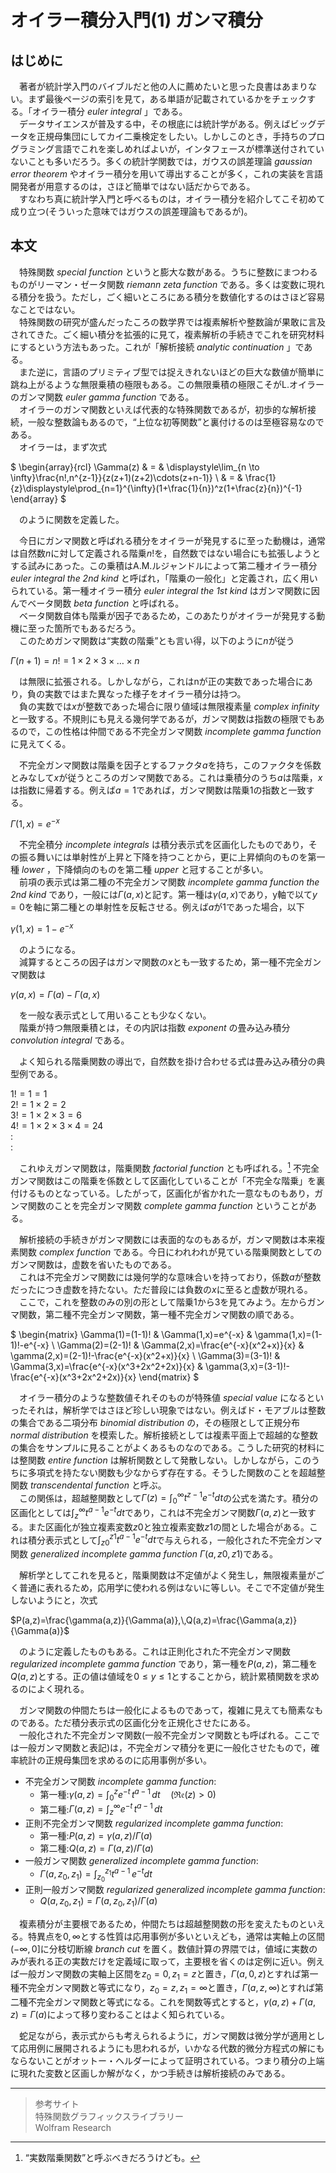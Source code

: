 # オイラー積分入門(1) ガンマ積分

## はじめに
　著者が統計学入門のバイブルだと他の人に薦めたいと思った良書はあまりない。まず最後ページの索引を見て，ある単語が記載されているかをチェックする。「オイラー積分 *euler integral* 」である。  
　データサイエンスが普及する中，その根底には統計学がある。例えばビッグデータを正規母集団にしてカイ二乗検定をしたい。しかしこのとき，手持ちのプログラミング言語でこれを楽しめればよいが，インタフェースが標準送付されていないことも多いだろう。多くの統計学関数では，ガウスの誤差理論 *gaussian error theorem* やオイラー積分を用いて導出することが多く，これの実装を言語開発者が用意するのは，さほど簡単ではない話だからである。  
　すなわち真に統計学入門と呼べるものは，オイラー積分を紹介してこそ初めて成り立つ(そういった意味ではガウスの誤差理論もであるが)。  

## 本文
　特殊関数 *special function* というと膨大な数がある。うちに整数にまつわるものがリーマン・ゼータ関数 *riemann zeta function* である。多くは変数に現れる積分を扱う。ただし，ごく細いところにある積分を数値化するのはさほど容易なことではない。  
　特殊関数の研究が盛んだったころの数学界では複素解析や整数論が果敢に言及されてきた。ごく細い積分を拡張的に見て，複素解析の手続きでこれを研究材料にするという方法もあった。これが「解析接続 *analytic continuation* 」である。  
　また逆に，言語のプリミティブ型では捉えきれないほどの巨大な数値が簡単に跳ね上がるような無限乗積の極限もある。この無限乗積の極限こそがL.オイラーのガンマ関数 *euler gamma function* である。  
　オイラーのガンマ関数といえば代表的な特殊関数であるが，初歩的な解析接続，一般な整数論もあるので，“上位な初等関数”と裏付けるのは至極容易なのである。  
　オイラーは，まず次式  

$
\begin{array}{rcl}
\Gamma(z) & = & \displaystyle\lim_{n \to \infty}\frac{n!\,n^{z-1}}{z(z+1)(z+2)\cdots(z+n-1)} \\
 & = & \frac{1}{z}\displaystyle\prod_{n=1}^{\infty}(1+\frac{1}{n})^z(1+\frac{z}{n})^{-1}
\end{array}
$
  
　のように関数を定義した。  

　今日にガンマ関数と呼ばれる積分をオイラーが発見するに至った動機は，通常は自然数$n$に対して定義される階乗$n!$を，自然数ではない場合にも拡張しようとする試みにあった。この乗積はA.M.ルジャンドルによって第二種オイラー積分 *euler integral the 2nd kind* と呼ばれ，「階乗の一般化」と定義され，広く用いられている。第一種オイラー積分 *euler integral the 1st kind* はガンマ関数に因んでベータ関数 *beta function* と呼ばれる。  
　ベータ関数自体も階乗が因子であるため，このあたりがオイラーが発見する動機に至った箇所でもあるだろう。  
　このためガンマ関数は“実数の階乗”とも言い得，以下のように$n$が従う  

$\Gamma(n+1)=n!={1}\times{2}\times{3}\times\ldots\times{n}$

　は無限に拡張される。しかしながら，これはnが正の実数であった場合にあり，負の実数ではまた異なった様子をオイラー積分は持つ。  
　負の実数では$x$が整数であった場合に限り値域は無限複素量 *complex infinity* と一致する。不規則にも見える幾何学であるが，ガンマ関数は指数の極限でもあるので，この性格は仲間である不完全ガンマ関数 *incomplete gamma function* に見えてくる。  

　不完全ガンマ関数は階乗を因子とするファクタ$a$を持ち，このファクタを係数とみなして$x$が従うところのガンマ関数である。これは乗積分のうち$a$は階乗，$x$は指数に帰着する。例えば$a=1$であれば，ガンマ関数は階乗1の指数と一致する。  

$\Gamma(1,x)=e^{-x}$

　不完全積分 *incomplete integrals* は積分表示式を区画化したものであり，その振る舞いには単射性が上昇と下降を持つことから，更に上昇傾向のものを第一種 *lower* ，下降傾向のものを第二種 *upper* と冠することが多い。  
　前項の表示式は第二種の不完全ガンマ関数 *incomplete gamma function the 2nd kind* であり，一般には$\Gamma(a,x)$と記す。第一種は$\gamma(a,x)$であり，y軸で以て$y=0$を軸に第二種との単射性を反転させる。例えば$a$が1であった場合，以下  

$\gamma(1,x)=1-e^{-x}$

　のようになる。  
　減算するところの因子はガンマ関数の$x$とも一致するため，第一種不完全ガンマ関数は  

$\gamma(a,x)=\Gamma(a)-\Gamma(a,x)$

　を一般な表示式として用いることも少なくない。  
　階乗が持つ無限乗積とは，その内訳は指数 *exponent* の畳み込み積分 *convolution integral* である。  

　よく知られる階乗関数の導出で，自然数を掛け合わせる式は畳み込み積分の典型例である。  

$1!=1=1$  
$2!={1}\times{2}=2$  
$3!={1}\times{2}\times{3}=6$  
$4!={1}\times{2}\times{3}\times{4}=24$  
$:$  
$:$  

　これゆえガンマ関数は，階乗関数 *factorial function* とも呼ばれる。[^1] 不完全ガンマ関数はこの階乗を係数として区画化していることが「不完全な階乗」を裏付けるものとなっている。したがって，区画化が省かれた一意なものもあり，ガンマ関数のことを完全ガンマ関数 *complete gamma function* ということがある。  

　解析接続の手続きがガンマ関数には表面的なのもあるが，ガンマ関数は本来複素関数 *complex function* である。今日にわれわれが見ている階乗関数としてのガンマ関数は，虚数を省いたものである。  
　これは不完全ガンマ関数には幾何学的な意味合いを持っており，係数$a$が整数だったにつき虚数を持たない。ただ普段には負数の$x$に至ると虚数が現れる。  
　ここで，これを整数のみの別の形として階乗1から3を見てみよう。左からガンマ関数，第二種不完全ガンマ関数，第一種不完全ガンマ関数の順である。  

$
\begin{matrix}
\Gamma(1)=(1-1)! & \Gamma(1,x)=e^{-x} & \gamma(1,x)=(1-1)!-e^{-x} \\
\Gamma(2)=(2-1)! & \Gamma(2,x)=\frac{e^{-x}(x^2+x)}{x} & \gamma(2,x)=(2-1)!-\frac{e^{-x}(x^2+x)}{x} \\
\Gamma(3)=(3-1)! & \Gamma(3,x)=\frac{e^{-x}(x^3+2x^2+2x)}{x}  & \gamma(3,x)=(3-1)!-\frac{e^{-x}(x^3+2x^2+2x)}{x}
\end{matrix}
$

　オイラー積分のような整数値それそのものが特殊値 *special value* になるといったそれは，解析学ではさほど珍しい現象ではない。例えばド・モアブルは整数の集合である二項分布 *binomial distribution* の，その極限として正規分布 *normal distribution* を模索した。解析接続としては複素平面上で超越的な整数の集合をサンプルに見ることがよくあるものなのである。こうした研究的材料には整関数 *entire function* は解析関数として発散しない。しかしながら，このうちに多項式を持たない関数も少なからず存在する。そうした関数のことを超越整関数 *transcendental function* と呼ぶ。  
　この関係は，超越整関数として$\Gamma(z)=\int_{0}^{\infty}t^{z-1}e^{-t}dt$の公式を満たす。積分の区画化としては$\int_{z}^{\infty}t^{a-1}e^{-t}dt$であり，これは不完全ガンマ関数$\Gamma(a,z)$と一致する。また区画化が独立複素変数$z0$と独立複素変数$z1$の間とした場合がある。これは積分表示式として$\int_{z0}^{z1}t^{a-1}e^{-t}dt$で与えられる，一般化された不完全ガンマ関数 *generalized incomplete gamma function* $\Gamma(a,z0,z1)$である。  

　解析学としてこれを見ると，階乗関数は不定値がよく発生し，無限複素量がごく普通に表れるため，応用学に使われる例はないに等しい。そこで不定値が発生しないようにと，次式  

$P(a,z)=\frac{\gamma(a,z)}{\Gamma(a)},\,Q(a,z)=\frac{\Gamma(a,z)}{\Gamma(a)}$

　のように定義したものもある。これは正則化された不完全ガンマ関数 *regularized incomplete gamma function* であり，第一種を$P(a,z)$，第二種を$Q(a,z)$とする。正の値は値域を${0}\le{y}\le{1}$とすることから，統計累積関数を求めるのによく現れる。  

　ガンマ関数の仲間たちは一般化によるものであって，複雑に見えても簡素なものである。ただ積分表示式の区画化分を正規化させたにある。  
　一般化された不完全ガンマ関数(一般不完全ガンマ関数とも呼ばれる。ここでは一般ガンマ関数と表記)は，不完全ガンマ積分を更に一般化させたもので，確率統計の正規母集団を求めるのに応用事例が多い。  

* 不完全ガンマ関数 *incomplete gamma function*:
  * 第一種:$\gamma(a,z)=\int_0^z e^{-t}\, t^{a-1}\,dt \quad (\mathfrak{Re}(z)>0)$
  * 第二種:$\Gamma(a,z)=\int_z^\infty e^{-t}\, t^{a-1}\,dt$
* 正則不完全ガンマ関数 *regularized incomplete gamma function*:
  * 第一種:$P(a,z)=\gamma(a,z)/\Gamma(a)$
  * 第二種:$Q(a,z)=\Gamma(a,z)/\Gamma(a)$
* 一般ガンマ関数 *generalized incomplete gamma function*:
  * $\Gamma(a,z_0,z_1)=\int_{z_0}^{z_1}t^{a-1}\,e^{-t} dt$
* 正則一般ガンマ関数 *regularized generalized incomplete gamma function*:
  * $Q(a,z_0,z_1)=\Gamma(a,z_0,z_1)/\Gamma(a)$

　複素積分が主要根であるため，仲間たちは超越整関数の形を変えたものといえる。特異点を$0,\infty$とする性質は応用事例が多いといえども，通常は実軸上の区間$(-\infty,0]$に分枝切断線 *branch cut* を置く。数値計算の界隈では，値域に実数のみが表れる正の実数だけを定義域に取って，主要根を省くのは定例に近い。例えば一般ガンマ関数の実軸上区間を$z_0=0, z_1=z$と置き，$\Gamma(a, 0, z)$とすれば第一種不完全ガンマ関数と等式になり，$z_0=z, z_1=\infty$と置き，$\Gamma(a, z, \infty)$とすれば第二種不完全ガンマ関数と等式になる。これを関数等式とすると，$\gamma(a,z)+\Gamma(a,z)=\Gamma(a)$によって移り変わることはよく知られている。  

　蛇足ながら，表示式からも考えられるように，ガンマ関数は微分学が適用として応用例に展開されるようにも思われるが，いかなる代数的微分方程式の解にもならないことがオットー・ヘルダーによって証明されている。つまり積分の上端に現れた変数と区画しか解がなく，かつ手続きは解析接続のみである。  

---

> 参考サイト  
> 特殊関数グラフィックスライブラリー  
> Wolfram Research  

[^1]: “実数階乗関数”と呼ぶべきだろうけども。
